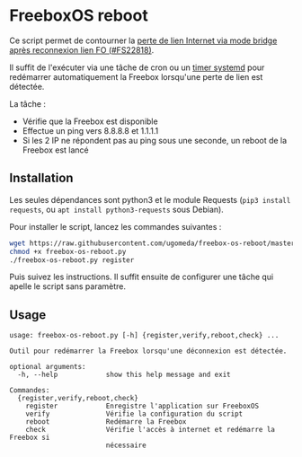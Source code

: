 # FreeboxOS reboot

Ce script permet de contourner la [perte de lien Internet via mode bridge après reconnexion lien FO (#FS22818)](https://dev.freebox.fr/bugs/task/22818).

Il suffit de l'exécuter via une tâche de cron ou un [timer systemd](https://wiki.archlinux.org/index.php/Systemd/Timers) pour redémarrer
automatiquement la Freebox lorsqu'une perte de lien est détectée.

La tâche :

- Vérifie que la Freebox est disponible
- Effectue un ping vers 8.8.8.8 et 1.1.1.1
- Si les 2 IP ne répondent pas au ping sous une seconde, un reboot de la Freebox est lancé

## Installation

Les seules dépendances sont python3 et le module Requests (```pip3 install requests```, ou ```apt install python3-requests``` sous Debian).

Pour installer le script, lancez les commandes suivantes :

```bash
wget https://raw.githubusercontent.com/ugomeda/freebox-os-reboot/master/freebox-os-reboot.py
chmod +x freebox-os-reboot.py
./freebox-os-reboot.py register
```

Puis suivez les instructions. Il suffit ensuite de configurer une tâche qui apelle le script sans paramètre.

## Usage

```
usage: freebox-os-reboot.py [-h] {register,verify,reboot,check} ...

Outil pour redémarrer la Freebox lorsqu'une déconnexion est détectée.

optional arguments:
  -h, --help            show this help message and exit

Commandes:
  {register,verify,reboot,check}
    register            Enregistre l'application sur FreeboxOS
    verify              Vérifie la configuration du script
    reboot              Redémarre la Freebox
    check               Vérifie l'accès à internet et redémarre la Freebox si
                        nécessaire
```
